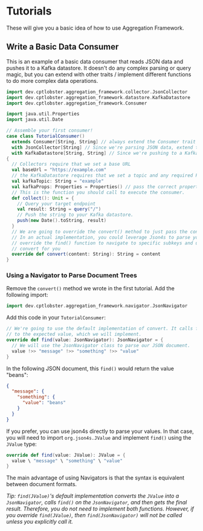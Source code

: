 # Tutorials

These will give you a basic idea of how to use Aggregation Framework.

## Write a Basic Data Consumer

This is an example of a basic data consumer that reads JSON data and pushes it to a Kafka datastore. It doesn't do any
complex parsing or query magic, but you can extend with other traits / implement different functions to do more complex
data operations.

```scala
import dev.cptlobster.aggregation_framework.collector.JsonCollector
import dev.cptlobster.aggregation_framework.datastore.KafkaDatastore
import dev.cptlobster.aggregation_framework.Consumer

import java.util.Properties
import java.util.Date

// Assemble your first consumer!
case class TutorialConsumer()
  extends Consumer[String, String] // always extend the Consumer trait first!
  with JsonCollector[String] // Since we're parsing JSON data, extend the JSONCollector trait
  with KafkaDatastore[String, String] // Since we're pushing to a Kafka datastore, extend the KafkaDatastore trait
{
  // Collectors require that we set a base URL
  val baseUrl = "https://example.com"
  // the KafkaDatastore requires that we set a topic and any required Properties
  val kafkaTopic: String = "example"
  val kafkaProps: Properties = Properties() // pass the correct properties for your environment
  // This is the function you should call to execute the consumer.
  def collect(): Unit = {
    // Query your target endpoint
    val result: String = query("/")
    // Push the string to your Kafka datastore.
    push(new Date().toString, result)
  }
  // We are going to override the convert() method to just pass the content along as a string.
  // In an actual implementation, you could leverage Json4s to parse your data and read specific fields; you can
  // override the find() function to navigate to specific subkeys and use a type other than String, which json4s will
  // convert for you
  override def convert(content: String): String = content
}
```

### Using a Navigator to Parse Document Trees

Remove the `convert()` method we wrote in the first tutorial. Add the following import:

```scala
import dev.cptlobster.aggregation_framework.navigator.JsonNavigator
```

Add this code in your `TutorialConsumer`:

```scala
// We're going to use the default implementation of convert. It calls find() to navigate through a JSON document tree
// to the expected value, which we will implement.
override def find(value: JsonNavigator): JsonNavigator = {
  // We will use the JsonNavigator class to parse our JSON document.
  value !>> "message" !>> "something" !>> "value"
}
```

In the following JSON document, this `find()` would return the value "beans":
```json
{
  "message": {
    "something": {
      "value": "beans"
    }
  }
}
```

If you prefer, you can use json4s directly to parse your values. In that case, you will need to import
`org.json4s.JValue` and implement `find()` using the `JValue` type:
```scala
override def find(value: JValue): JValue = {
  value \ "message" \ "something" \ "value"
}
```
The main advantage of using Navigators is that the syntax is equivalent between document formats.

*Tip: `find(JValue)`'s default implementation converts the `JValue` into a `JsonNavigator`, calls `find()` on the
`JsonNavigator`, and then gets the final result. Therefore, you do not need to implement both functions. However, if you
override `find(JValue)`, then `find(JsonNavigator)` will not be called unless you explicitly call it.*